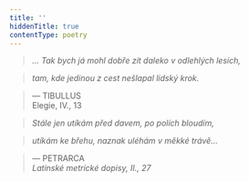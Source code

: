 ```yaml
---
title: ''
hiddenTitle: true
contentType: poetry
---
```


<section>

> 

> 

> 

> _… Tak bych já mohl dobře zít daleko v odlehlých lesích,_

> _tam, kde jedinou z cest nešlapal lidský krok._

> — TIBULLUS  
> Elegie, IV., 13

> _Stále jen utíkám před davem, po polích bloudím,_

> _utíkám ke břehu, naznak uléhám v měkké trávě…_

> — PETRARCA  
> _Latinské metrické dopisy, II., 27_

</section>
